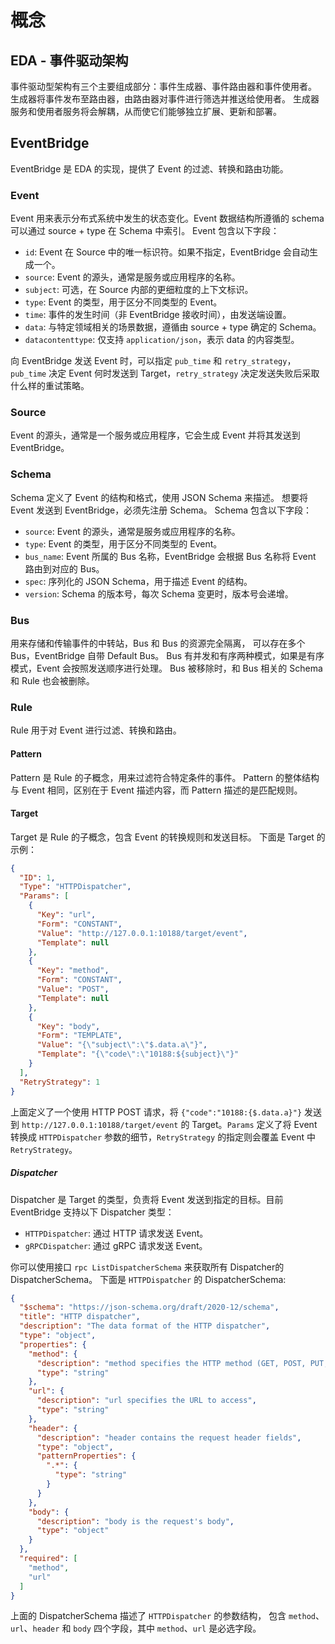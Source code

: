 # 概念

## EDA - 事件驱动架构

事件驱动型架构有三个主要组成部分：事件生成器、事件路由器和事件使用者。
生成器将事件发布至路由器，由路由器对事件进行筛选并推送给使用者。
生成器服务和使用者服务将会解耦，从而使它们能够独立扩展、更新和部署。

## EventBridge

EventBridge 是 EDA 的实现，提供了 Event 的过滤、转换和路由功能。

### Event

Event 用来表示分布式系统中发生的状态变化。Event 数据结构所遵循的 schema 可以通过 source + type 在 Schema 中索引。
Event 包含以下字段：

- `id`: Event 在 Source 中的唯一标识符。如果不指定，EventBridge 会自动生成一个。
- `source`: Event 的源头，通常是服务或应用程序的名称。
- `subject`: 可选，在 Source 内部的更细粒度的上下文标识。
- `type`: Event 的类型，用于区分不同类型的 Event。
- `time`: 事件的发生时间（非 EventBridge 接收时间），由发送端设置。
- `data`: 与特定领域相关的场景数据，遵循由 source + type 确定的 Schema。
- `datacontenttype`: 仅支持 `application/json`，表示 data 的内容类型。

向 EventBridge 发送 Event 时，可以指定 `pub_time` 和 `retry_strategy`，
`pub_time` 决定 Event 何时发送到 Target，`retry_strategy` 决定发送失败后采取什么样的重试策略。

### Source

Event 的源头，通常是一个服务或应用程序，它会生成 Event 并将其发送到 EventBridge。

### Schema

Schema 定义了 Event 的结构和格式，使用 JSON Schema 来描述。
想要将 Event 发送到 EventBridge，必须先注册 Schema。
Schema 包含以下字段：

- `source`: Event 的源头，通常是服务或应用程序的名称。
- `type`: Event 的类型，用于区分不同类型的 Event。
- `bus_name`: Event 所属的 Bus 名称，EventBridge 会根据 Bus 名称将 Event 路由到对应的 Bus。
- `spec`: 序列化的 JSON Schema，用于描述 Event 的结构。
- `version`: Schema 的版本号，每次 Schema 变更时，版本号会递增。

### Bus

用来存储和传输事件的中转站，Bus 和 Bus 的资源完全隔离，
可以存在多个 Bus，EventBridge 自带 Default Bus。
Bus 有并发和有序两种模式，如果是有序模式，Event 会按照发送顺序进行处理。
Bus 被移除时，和 Bus 相关的 Schema 和 Rule 也会被删除。

### Rule

Rule 用于对 Event 进行过滤、转换和路由。

#### Pattern

Pattern 是 Rule 的子概念，用来过滤符合特定条件的事件。
Pattern 的整体结构与 Event 相同，区别在于 Event 描述内容，而 Pattern 描述的是匹配规则。

#### Target

Target 是 Rule 的子概念，包含 Event 的转换规则和发送目标。
下面是 Target 的示例：

```json
{
  "ID": 1,
  "Type": "HTTPDispatcher",
  "Params": [
    {
      "Key": "url",
      "Form": "CONSTANT",
      "Value": "http://127.0.0.1:10188/target/event",
      "Template": null
    },
    {
      "Key": "method",
      "Form": "CONSTANT",
      "Value": "POST",
      "Template": null
    },
    {
      "Key": "body",
      "Form": "TEMPLATE",
      "Value": "{\"subject\":\"$.data.a\"}",
      "Template": "{\"code\":\"10188:${subject}\"}"
    }
  ],
  "RetryStrategy": 1
}
```

上面定义了一个使用 HTTP POST 请求，将 `{"code":"10188:{$.data.a}"}` 发送到 `http://127.0.0.1:10188/target/event`
的 Target。`Params` 定义了将 Event 转换成 `HTTPDispatcher` 参数的细节，`RetryStrategy` 的指定则会覆盖 Event 中 `RetryStrategy`。

##### Dispatcher

Dispatcher 是 Target 的类型，负责将 Event 发送到指定的目标。目前 EventBridge 支持以下 Dispatcher 类型：

- `HTTPDispatcher`: 通过 HTTP 请求发送 Event。
- `gRPCDispatcher`: 通过 gRPC 请求发送 Event。

你可以使用接口 `rpc ListDispatcherSchema` 来获取所有 Dispatcher的 DispatcherSchema。
下面是 `HTTPDispatcher` 的 DispatcherSchema:

```json
{
  "$schema": "https://json-schema.org/draft/2020-12/schema",
  "title": "HTTP dispatcher",
  "description": "The data format of the HTTP dispatcher",
  "type": "object",
  "properties": {
    "method": {
      "description": "method specifies the HTTP method (GET, POST, PUT, etc.)",
      "type": "string"
    },
    "url": {
      "description": "url specifies the URL to access",
      "type": "string"
    },
    "header": {
      "description": "header contains the request header fields",
      "type": "object",
      "patternProperties": {
        ".*": {
          "type": "string"
        }
      }
    },
    "body": {
      "description": "body is the request's body",
      "type": "object"
    }
  },
  "required": [
    "method",
    "url"
  ]
}
```

上面的 DispatcherSchema 描述了 `HTTPDispatcher` 的参数结构，
包含 `method`、`url`、`header` 和 `body` 四个字段，其中 `method`、`url` 是必选字段。
